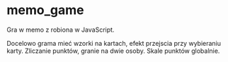 # memo_game
Gra w memo z robiona w JavaScript.

Docelowo grama mieć wzorki na kartach, efekt przejscia przy wybieraniu karty.
Zliczanie punktów, granie na dwie osoby. 
Skale punktów globalnie.
